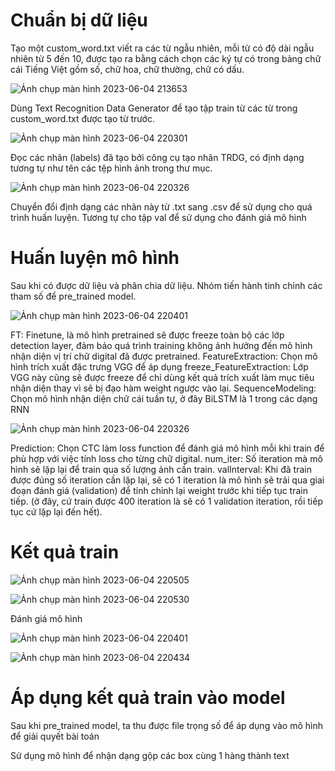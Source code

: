# Chuẩn bị dữ liệu
Tạo một custom_word.txt viết ra các từ ngẫu nhiên, mỗi từ có độ dài ngẫu nhiên từ 5 đến 10, được tạo ra bằng cách chọn các ký tự có trong bảng chữ cái Tiếng Việt gồm số, chữ hoa, chữ thường, chữ có dấu.

![Ảnh chụp màn hình 2023-06-04 213653](https://github.com/tienhung36/modelOCR/assets/106159669/f3eb2253-d64b-4632-b450-c813656c7346)
 
 Dùng Text Recognition Data Generator  để tạo tập train từ các từ trong custom_word.txt được tạo từ trước.
 
 ![Ảnh chụp màn hình 2023-06-04 220301](https://github.com/tienhung36/modelOCR/assets/106159669/b81ad2ba-3352-42a6-b824-940f80ccea01)

 
 Đọc các nhãn (labels) đã tạo bởi công cụ tạo nhãn TRDG, có định dạng tương tự như tên các tệp hình ảnh trong thư mục.

![Ảnh chụp màn hình 2023-06-04 220326](https://github.com/tienhung36/modelOCR/assets/106159669/cc3c6401-b884-4c77-8d0c-352ac612400f)


Chuyển đổi định dạng các nhãn này từ .txt sang .csv để sử dụng cho quá trình huấn luyện.
Tương tự cho tập val để sử dụng cho đánh giá mô hình
# Huấn luyện mô hình

Sau khi có được dữ liệu và phân chia dữ liệu. Nhóm tiến hành tinh chỉnh các tham số để pre_trained model.


![Ảnh chụp màn hình 2023-06-04 220401](https://github.com/tienhung36/modelOCR/assets/106159669/debb9794-bcad-4e9a-bbdd-aad00149a51c)

FT: Finetune, là mô hình pretrained sẽ được freeze toàn bộ các lớp detection layer, đảm bảo quá trình training không ảnh hưởng đến mô hình nhận diện vị trí chữ digital đã được pretrained.
FeatureExtraction: Chọn mô hình trích xuất đặc trưng VGG để áp dụng
freeze_FeatureExtraction: Lớp VGG này cũng sẽ được freeze để chỉ dùng kết quả trích xuất làm mục tiêu nhận diện thay vì sẽ bị đạo hàm weight ngược vào lại.
SequenceModeling: Chọn mô hình nhận diện chữ cái tuần tự, ở đây BiLSTM là 1 trong các dạng RNN

![Ảnh chụp màn hình 2023-06-04 220326](https://github.com/tienhung36/modelOCR/assets/106159669/cc3c6401-b884-4c77-8d0c-352ac612400f)


Prediction: Chọn CTC làm loss function để đánh giá mô hình mỗi khi train để phù hợp với việc tính loss cho từng chữ digital.
num_iter: Số iteration mà mô hình sẽ lặp lại để train qua số lượng ảnh cần train.
valInterval: Khi đã train được đúng số iteration cần lặp lại, sẽ có 1 iteration là mô hình sẽ trải qua giai đoạn đánh giá (validation) để tinh chỉnh lại weight trước khi tiếp tục train tiếp. (ở đây, cứ train được 400 iteration là sẽ có 1 validation iteration, rồi tiếp tục cứ lặp lại đến hết).
# Kết quả train

![Ảnh chụp màn hình 2023-06-04 220505](https://github.com/tienhung36/modelOCR/assets/106159669/fe6a6a4c-1df4-418d-8bbd-3573a77dcce5)

![Ảnh chụp màn hình 2023-06-04 220530](https://github.com/tienhung36/modelOCR/assets/106159669/7ad53c83-1c0f-4b78-94d0-d7f9cb88bcef)

Đánh giá mô hình 

![Ảnh chụp màn hình 2023-06-04 220401](https://github.com/tienhung36/modelOCR/assets/106159669/debb9794-bcad-4e9a-bbdd-aad00149a51c)

![Ảnh chụp màn hình 2023-06-04 220434](https://github.com/tienhung36/modelOCR/assets/106159669/96e4a14a-37af-43e3-adf0-c6112591f03b)


# Áp dụng kết quả train vào model
Sau khi pre_trained model, ta thu được file trọng số để áp dụng vào mô hình để giải quyết bài toán

Sử dụng mô hình để nhận dạng gộp các box cùng 1 hàng thành text

